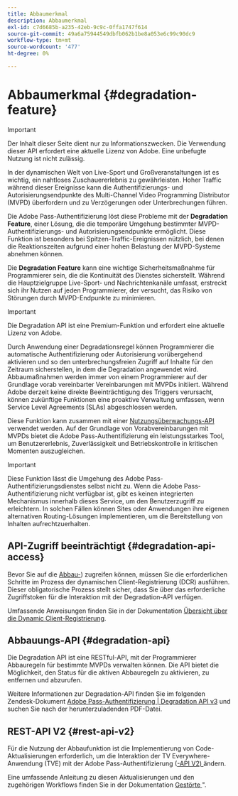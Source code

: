 ```yaml
---
title: Abbaumerkmal
description: Abbaumerkmal
exl-id: c7d6685b-a235-42eb-9c9c-0ffa1747f614
source-git-commit: 49a6a75944549dbfb062b1be8a053e6c99c90dc9
workflow-type: tm+mt
source-wordcount: '477'
ht-degree: 0%

---
```


# Abbaumerkmal {#degradation-feature}

>[!IMPORTANT]
>
> Der Inhalt dieser Seite dient nur zu Informationszwecken. Die Verwendung dieser API erfordert eine aktuelle Lizenz von Adobe. Eine unbefugte Nutzung ist nicht zulässig.

In der dynamischen Welt von Live-Sport und Großveranstaltungen ist es wichtig, ein nahtloses Zuschauererlebnis zu gewährleisten. Hoher Traffic während dieser Ereignisse kann die Authentifizierungs- und Autorisierungsendpunkte des Multi-Channel Video Programming Distributor (MVPD) überfordern und zu Verzögerungen oder Unterbrechungen führen.

Die Adobe Pass-Authentifizierung löst diese Probleme mit der **Degradation Feature**, einer Lösung, die die temporäre Umgehung bestimmter MVPD-Authentifizierungs- und Autorisierungsendpunkte ermöglicht. Diese Funktion ist besonders bei Spitzen-Traffic-Ereignissen nützlich, bei denen die Reaktionszeiten aufgrund einer hohen Belastung der MVPD-Systeme abnehmen können.

Die **Degradation Feature** kann eine wichtige Sicherheitsmaßnahme für Programmierer sein, die die Kontinuität des Dienstes sicherstellt. Während die Hauptzielgruppe Live-Sport- und Nachrichtenkanäle umfasst, erstreckt sich ihr Nutzen auf jeden Programmierer, der versucht, das Risiko von Störungen durch MVPD-Endpunkte zu minimieren.

>[!IMPORTANT]
>
> Die Degradation API ist eine Premium-Funktion und erfordert eine aktuelle Lizenz von Adobe.

Durch Anwendung einer Degradationsregel können Programmierer die automatische Authentifizierung oder Autorisierung vorübergehend aktivieren und so den unterbrechungsfreien Zugriff auf Inhalte für den Zeitraum sicherstellen, in dem die Degradation angewendet wird. Abbaumaßnahmen werden immer von einem Programmierer auf der Grundlage vorab vereinbarter Vereinbarungen mit MVPDs initiiert. Während Adobe derzeit keine direkte Beeinträchtigung des Triggers verursacht, können zukünftige Funktionen eine proaktive Verwaltung umfassen, wenn Service Level Agreements (SLAs) abgeschlossen werden.

Diese Funktion kann zusammen mit einer [Nutzungsüberwachungs-API](/help/authentication/integration-guide-programmers/features-premium/esm/entitlement-service-monitoring-overview.md) verwendet werden. Auf der Grundlage von Vorabvereinbarungen mit MVPDs bietet die Adobe Pass-Authentifizierung ein leistungsstarkes Tool, um Benutzererlebnis, Zuverlässigkeit und Betriebskontrolle in kritischen Momenten auszugleichen.

>[!IMPORTANT]
>
> Diese Funktion lässt die Umgehung des Adobe Pass-Authentifizierungsdienstes selbst nicht zu. Wenn die Adobe Pass-Authentifizierung nicht verfügbar ist, gibt es keinen integrierten Mechanismus innerhalb dieses Service, um den Benutzerzugriff zu erleichtern. In solchen Fällen können Sites oder Anwendungen ihre eigenen alternativen Routing-Lösungen implementieren, um die Bereitstellung von Inhalten aufrechtzuerhalten.

## API-Zugriff beeinträchtigt {#degradation-api-access}

Bevor Sie auf die [Abbau-](#degradation-api)) zugreifen können, müssen Sie die erforderlichen Schritte im Prozess der dynamischen Client-Registrierung (DCR) ausführen. Dieser obligatorische Prozess stellt sicher, dass Sie über das erforderliche Zugriffstoken für die Interaktion mit der Degradation-API verfügen.

Umfassende Anweisungen finden Sie in der Dokumentation [Übersicht über die Dynamic Client-Registrierung](/help/authentication/integration-guide-programmers/rest-apis/rest-api-dcr/dynamic-client-registration-overview.md).

## Abbauungs-API {#degradation-api}

Die Degradation API ist eine RESTful-API, mit der Programmierer Abbauregeln für bestimmte MVPDs verwalten können. Die API bietet die Möglichkeit, den Status für die aktiven Abbauregeln zu aktivieren, zu entfernen und abzurufen.

Weitere Informationen zur Degradation-API finden Sie im folgenden Zendesk-Dokument [Adobe Pass-Authentifizierung | Degradation API v3](https://tve.zendesk.com/hc/en-us/articles/33912526308372-Adobe-Pass-Authentication-Degradation-API-v3) und suchen Sie nach der herunterzuladenden PDF-Datei.

## REST-API V2 {#rest-api-v2}

Für die Nutzung der Abbaufunktion ist die Implementierung von Code-Aktualisierungen erforderlich, um die Interaktion der TV Everywhere-Anwendung (TVE) mit der Adobe Pass-Authentifizierung ([-API V2) ](/help/authentication/integration-guide-programmers/rest-apis/rest-api-v2/rest-api-v2-overview.md) ändern.

Eine umfassende Anleitung zu diesen Aktualisierungen und den zugehörigen Workflows finden Sie in der Dokumentation [Gestörte ](/help/authentication/integration-guide-programmers/rest-apis/rest-api-v2/flows/degraded-access-flows/rest-api-v2-access-degraded-flows.md)&quot;.
